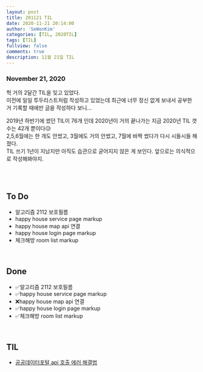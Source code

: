 ```yaml
---
layout: post
title: 201121 TIL
date: 2020-11-21 20:14:00
author: 'SeWonKim'
categories: [TIL, 2020TIL]
tags: [TIL]
fullview: false
comments: true
description: 11월 21일 TIL
---
```


### November 21, 2020

헉 거의 2달간 TIL을 잊고 있었다.  
이전에 일일 투두리스트처럼 작성하고 있었는데 최근에 너무 정신 없게 보내서 공부한 거 기록할 때에만 글을 작성하다 보니...

2019년 하반기에 썼던 TIL이 76개 인데 2020년이 거의 끝나가는 지금 2020년 TIL 갯수는 42개 뿐이다😥  
2,5,6월에는 한 개도 안썼고, 3월에도 거의 안썼고, 7월에 바짝 썼다가 다시 시들시들 해졌다.  
TIL 쓰기 1년이 지났지만 아직도 습관으로 굳어지지 않은 게 보인다. 앞으로는 의식적으로 작성해봐야지.

&nbsp;  
&nbsp;

## To Do

- 알고리즘 2112 보호필름
- happy house service page markup
- happy house map api 연결
- happy house login page markup
- 체크해방 room list markup

&nbsp;
&nbsp;

## Done

- ✅알고리즘 2112 보호필름
- ✅happy house service page markup
- ❌happy house map api 연결
- ✅happy house login page markup
- ✅체크해방 room list markup

&nbsp;
&nbsp;

## TIL

- [공공데이터포털 api 호출 에러 해결법](https://sewonkimm.github.io/devlog/2020/11/21/nationalData.html)

&nbsp;
&nbsp;
